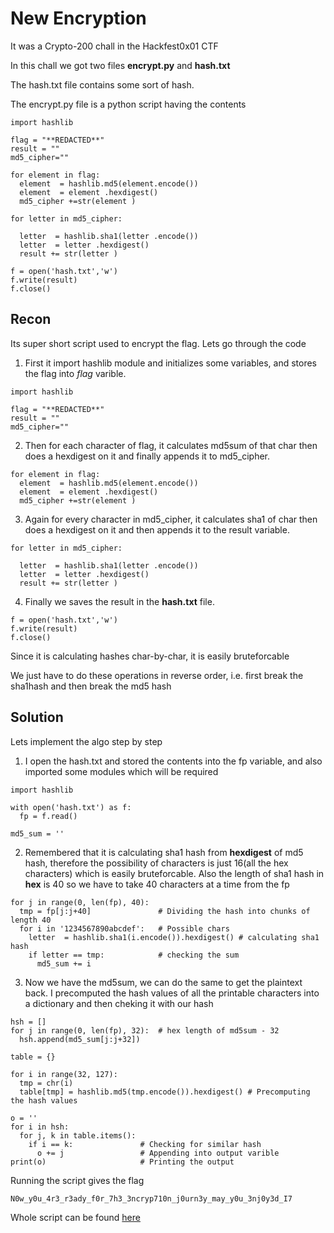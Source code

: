 # New Encryption

It was a Crypto-200 chall in the Hackfest0x01 CTF

In this chall we got two files **encrypt.py** and **hash.txt**

The hash.txt file contains some sort of hash.

The encrypt.py file is a python script having the contents

```
import hashlib

flag = "**REDACTED**"
result = ""
md5_cipher=""

for element in flag:
  element  = hashlib.md5(element.encode())
  element  = element .hexdigest()
  md5_cipher +=str(element )

for letter in md5_cipher:
 
  letter  = hashlib.sha1(letter .encode())
  letter  = letter .hexdigest()
  result += str(letter )

f = open('hash.txt','w')
f.write(result)
f.close()
```

## Recon

Its super short script used to encrypt the flag. Lets go through the code 

1. First it import hashlib module and initializes some variables, and stores the flag into *flag* varible.

```
import hashlib

flag = "**REDACTED**"
result = ""
md5_cipher=""
```

2. Then for each character of flag, it calculates md5sum of that char then does a hexdigest on it and finally appends it to md5_cipher.

```
for element in flag:
  element  = hashlib.md5(element.encode())
  element  = element .hexdigest()
  md5_cipher +=str(element )
```


3. Again for every character in md5_cipher, it calculates sha1 of char then does a hexdigest on it and then appends it to the result variable.

```
for letter in md5_cipher:
 
  letter  = hashlib.sha1(letter .encode())
  letter  = letter .hexdigest()
  result += str(letter )
```

4. Finally we saves the result in the **hash.txt** file.

```
f = open('hash.txt','w')
f.write(result)
f.close()
```

Since it is calculating hashes char-by-char, it is easily bruteforcable

We just have to do these operations in reverse order, i.e. first break the sha1hash and then break the md5 hash


## Solution

Lets implement the algo step by step

1. I open the hash.txt and stored the contents into the fp variable, and also imported some modules which will be required

```
import hashlib

with open('hash.txt') as f:
  fp = f.read()

md5_sum = ''
```

2. Remembered that it is calculating sha1 hash from **hexdigest** of md5 hash, therefore the possibility of characters is just 16(all the hex characters) which is easily bruteforcable. Also the length of sha1 hash in **hex** is 40 so we have to take 40 characters at a time from the fp

```
for j in range(0, len(fp), 40):
  tmp = fp[j:j+40]               # Dividing the hash into chunks of length 40
  for i in '1234567890abcdef':   # Possible chars
    letter  = hashlib.sha1(i.encode()).hexdigest() # calculating sha1 hash
    if letter == tmp:            # checking the sum 
      md5_sum += i
```

3. Now we have the md5sum, we can do the same to get the plaintext back. I precomputed the hash values of all the printable characters into a dictionary and then cheking it with our hash

```
hsh = []
for j in range(0, len(fp), 32):  # hex length of md5sum - 32
  hsh.append(md5_sum[j:j+32])

table = {}

for i in range(32, 127):
  tmp = chr(i)
  table[tmp] = hashlib.md5(tmp.encode()).hexdigest() # Precomputing the hash values

o = ''
for i in hsh:
  for j, k in table.items():
    if i == k:               # Checking for similar hash
      o += j                 # Appending into output varible
print(o)                     # Printing the output
```

Running the script gives the flag
```
N0w_y0u_4r3_r3ady_f0r_7h3_3ncryp710n_j0urn3y_may_y0u_3nj0y3d_I7
```

Whole script can be found [here](https://github.com/Red-Knights-CTF/writeups/blob/master/2020/vulnfreak_ctf/New%20Encryption/Script.py)
